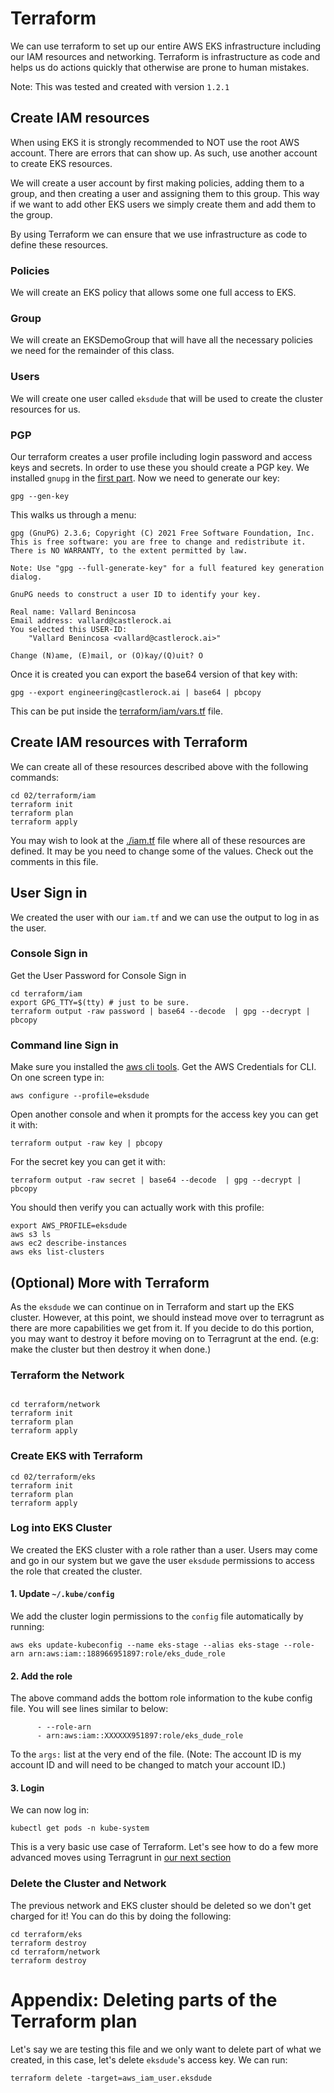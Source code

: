 # Terraform

We can use terraform to set up our entire AWS EKS infrastructure including our IAM resources and networking.  Terraform is infrastructure as code and helps us do actions quickly that otherwise are prone to human mistakes. 

Note: This was tested and created with version `1.2.1`

## Create IAM resources

When using EKS it is strongly recommended to NOT use the root AWS account.  There are errors that can show up.  As such, use another account to create EKS resources.  

We will create a user account by first making policies, adding them to a group, and then creating a user and assigning them to this group.  This way if we want to add other EKS users we simply create them and add them to the group. 

By using Terraform we can ensure that we use infrastructure as code to define these resources.  

### Policies

We will create an EKS policy that allows some one full access to EKS. 

### Group

We will create an EKSDemoGroup that will have all the necessary policies we need for the remainder of this class. 

### Users

We will create one user called `eksdude` that will be used to create the cluster resources for us. 

### PGP

Our terraform creates a user profile including login password and access keys and secrets.  In order to use these you should create a PGP key. We installed `gnupg` in the [first part](../01/tools.md).  Now we need to generate our key: 

```
gpg --gen-key
```

This walks us through a menu: 

```
gpg (GnuPG) 2.3.6; Copyright (C) 2021 Free Software Foundation, Inc.
This is free software: you are free to change and redistribute it.
There is NO WARRANTY, to the extent permitted by law.

Note: Use "gpg --full-generate-key" for a full featured key generation dialog.

GnuPG needs to construct a user ID to identify your key.

Real name: Vallard Benincosa
Email address: vallard@castlerock.ai
You selected this USER-ID:
    "Vallard Benincosa <vallard@castlerock.ai>"

Change (N)ame, (E)mail, or (O)kay/(Q)uit? O
```


Once it is created you can export the base64 version of that key with: 

```
gpg --export engineering@castlerock.ai | base64 | pbcopy 
```
This can be put inside the [terraform/iam/vars.tf](../terraform/iam/vars.tf) file.

## Create IAM resources with Terraform

We can create all of these resources described above with the following commands: 

```
cd 02/terraform/iam
terraform init 
terraform plan
terraform apply 
```

You may wish to look at the [./iam.tf](./iam.tf) file where all of these resources are defined.  It may be you need to change some of the values.  Check out the comments in this file. 

## User Sign in

We created the user with our `iam.tf` and we can use the output to log in as the user.

### Console Sign in

Get the User Password for Console Sign in 

```
cd terraform/iam
export GPG_TTY=$(tty) # just to be sure. 
terraform output -raw password | base64 --decode  | gpg --decrypt | pbcopy
```

### Command line Sign in

Make sure you installed the [aws cli tools](./aws-creds.md). Get the AWS Credentials for CLI.  On one screen type in: 

``` 
aws configure --profile=eksdude
```
Open another console and when it prompts for the access key you can get it with: 

```
terraform output -raw key | pbcopy
```

For the secret key you can get it with: 


```
terraform output -raw secret | base64 --decode  | gpg --decrypt | pbcopy
```


You should then verify you can actually work with this profile: 

```
export AWS_PROFILE=eksdude
aws s3 ls
aws ec2 describe-instances
aws eks list-clusters
```




## (Optional) More with Terraform 

As the `eksdude` we can continue on in Terraform and start up the EKS cluster.  However, at this point, we should instead move over to terragrunt as there are more capabilities we get from it.  If you decide to do this portion, you may want to destroy it before moving on to Terragrunt at the end.  (e.g: make the cluster but then destroy it when done.)


### Terraform the Network

```

cd terraform/network
terraform init
terraform plan 
terraform apply
```

### Create EKS with Terraform

```
cd 02/terraform/eks
terraform init
terraform plan 
terraform apply
```

### Log into EKS Cluster

We created the EKS cluster with a role rather than a user.  Users may come and go in our system but we gave the user `eksdude` permissions to access the role that created the cluster.  

#### 1. Update `~/.kube/config`

We add the cluster login permissions to the `config` file automatically by running:  

```
aws eks update-kubeconfig --name eks-stage --alias eks-stage --role-arn arn:aws:iam::188966951897:role/eks_dude_role
```

#### 2. Add the role

The above command adds the bottom role information to the kube config file. You will see lines similar to below: 

```
      - --role-arn
      - arn:aws:iam::XXXXXX951897:role/eks_dude_role
```

To the `args:` list at the very end of the file.  (Note:  The account ID is my account ID and will need to be changed to match your account ID.)

#### 3. Login

We can now log in: 

```
kubectl get pods -n kube-system
```

This is a very basic use case of Terraform.  Let's see how to do a few more advanced moves using Terragrunt in [our next section](./terragrunt.md)

### Delete the Cluster and Network

The previous network and EKS cluster should be deleted so we don't get charged for it!  You can do this by doing the following: 

```
cd terraform/eks
terraform destroy
cd terraform/network
terraform destroy
```



# Appendix: Deleting parts of the Terraform plan

Let's say we are testing this file and we only want to delete part of what we created, in this case, let's delete `eksdude`'s access key.  We can run: 

```
terraform delete -target=aws_iam_user.eksdude
